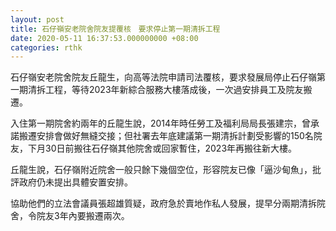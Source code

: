 ```yaml
---
layout: post
title: 石仔嶺安老院舍院友提覆核　要求停止第一期清拆工程
date: 2020-05-11 16:37:53.000000000 +08:00
categories: rthk
---
```


石仔嶺安老院舍院友丘龍生，向高等法院申請司法覆核，要求發展局停止石仔嶺第一期清拆工程，等待2023年新綜合服務大樓落成後，一次過安排員工及院友搬遷。

入住第一期院舍約兩年的丘龍生說，2014年時任勞工及福利局局長張建宗，曾承諾搬遷安排會做好無縫交接；但社署去年底建議第一期清拆計劃受影響的150名院友，下月30日前搬往石仔嶺其他院舍或回家暫住，2023年再搬往新大樓。

丘龍生說，石仔嶺附近院舍一般只餘下幾個空位，形容院友已像「逼沙甸魚」，批評政府仍未提出具體安置安排。

協助他們的立法會議員張超雄質疑，政府急於賣地作私人發展，提早分兩期清拆院舍，令院友3年內要搬遷兩次。
